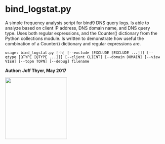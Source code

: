 # bind_logstat.py

A simple frequency analysis script for bind9 DNS query logs.  Is able to analyze based on client IP address, DNS domain name, and DNS query type.  Uses both regular expressions, and the Counter() dictionary from the Python collections module.  Is written to demonstrate how useful the combination of a Counter() dictionary and regular expressions are.


`usage: bind_logstat.py [-h] [--exclude [EXCLUDE [EXCLUDE ...]]]
                       [--qtype [QTYPE [QTYPE ...]]] [--client CLIENT]
                       [--domain DOMAIN] [--view VIEW] [--topn TOPN] [--debug]
                       filename`


**Author: Joff Thyer, May 2017**


<a href="http://www.blackhillsinfosec.com">
<img src="http://www.blackhillsinfosec.com/wp-content/uploads/2016/03/BHIS-logo-L.png" width=200px>
</a>

